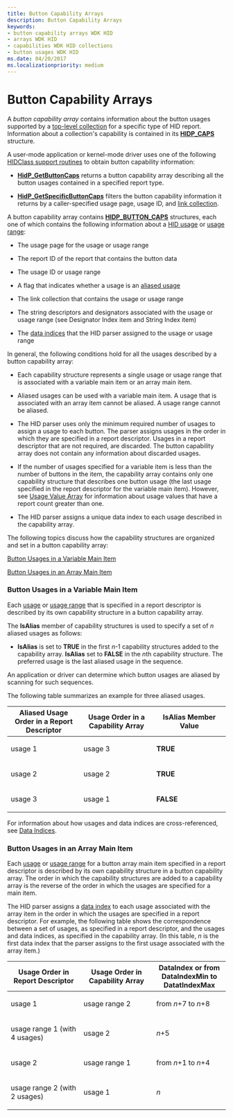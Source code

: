 ```yaml
---
title: Button Capability Arrays
description: Button Capability Arrays
keywords:
- button capability arrays WDK HID
- arrays WDK HID
- capabilities WDK HID collections
- button usages WDK HID
ms.date: 04/20/2017
ms.localizationpriority: medium
---
```


# Button Capability Arrays





A *button capability array* contains information about the button usages supported by a [top-level collection](top-level-collections.md) for a specific type of HID report. Information about a collection's capability is contained in its [**HIDP\_CAPS**](/windows-hardware/drivers/ddi/hidpi/ns-hidpi-_hidp_caps) structure.

A user-mode application or kernel-mode driver uses one of the following [HIDClass support routines](/windows-hardware/drivers/ddi/_hid) to obtain button capability information:

-   [**HidP\_GetButtonCaps**](/windows-hardware/drivers/ddi/hidpi/nf-hidpi-hidp_getbuttoncaps) returns a button capability array describing all the button usages contained in a specified report type.

-   [**HidP\_GetSpecificButtonCaps**](/windows-hardware/drivers/ddi/hidpi/nf-hidpi-hidp_getspecificbuttoncaps) filters the button capability information it returns by a caller-specified usage page, usage ID, and [link collection](link-collections.md).

A button capability array contains [**HIDP\_BUTTON\_CAPS**](/windows-hardware/drivers/ddi/hidpi/ns-hidpi-_hidp_button_caps) structures, each one of which contains the following information about a [HID usage](hid-usages.md) or [usage range](hid-usages.md#usage-range):

-   The usage page for the usage or usage range

-   The report ID of the report that contains the button data

-   The usage ID or usage range

-   A flag that indicates whether a usage is an [aliased usage](hid-usages.md#aliased-usages)

-   The link collection that contains the usage or usage range

-   The string descriptors and designators associated with the usage or usage range (see Designator Index item and String Index item)

-   The [data indices](data-indices.md) that the HID parser assigned to the usage or usage range

In general, the following conditions hold for all the usages described by a button capability array:

-   Each capability structure represents a single usage or usage range that is associated with a variable main item or an array main item.

-   Aliased usages can be used with a variable main item. A usage that is associated with an array item cannot be aliased. A usage range cannot be aliased.

-   The HID parser uses only the minimum required number of usages to assign a usage to each button. The parser assigns usages in the order in which they are specified in a report descriptor. Usages in a report descriptor that are not required, are discarded. The button capability array does not contain any information about discarded usages.

-   If the number of usages specified for a variable item is less than the number of buttons in the item, the capability array contains only one capability structure that describes one button usage (the last usage specified in the report descriptor for the variable main item). However, see [Usage Value Array](value-capability-arrays.md#usage-value-array) for information about usage values that have a report count greater than one.

-   The HID parser assigns a unique data index to each usage described in the capability array.

The following topics discuss how the capability structures are organized and set in a button capability array:

[Button Usages in a Variable Main Item](#button-usages-in-a-variable-main-item)

[Button Usages in an Array Main Item](#button-usages-in-an-array-main-item)

### <a href="" id="button-usages-in-a-variable-main-item"></a> Button Usages in a Variable Main Item

Each [usage](hid-usages.md) or [usage range](hid-usages.md#usage-range) that is specified in a report descriptor is described by its own capability structure in a button capability array.

The **IsAlias** member of capability structures is used to specify a set of *n* aliased usages as follows:

-   **IsAlias** is set to **TRUE** in the first *n*-1 capability structures added to the capability array. **IsAlias** set to **FALSE** in the *n*th capability structure. The preferred usage is the last aliased usage in the sequence.

An application or driver can determine which button usages are aliased by scanning for such sequences.

The following table summarizes an example for three aliased usages.

<table>
<colgroup>
<col width="33%" />
<col width="33%" />
<col width="33%" />
</colgroup>
<thead>
<tr class="header">
<th>Aliased Usage Order in a Report Descriptor</th>
<th>Usage Order in a Capability Array</th>
<th>IsAlias Member Value</th>
</tr>
</thead>
<tbody>
<tr class="odd">
<td><p>usage 1</p></td>
<td><p>usage 3</p></td>
<td><p><strong>TRUE</strong></p></td>
</tr>
<tr class="even">
<td><p>usage 2</p></td>
<td><p>usage 2</p></td>
<td><p><strong>TRUE</strong></p></td>
</tr>
<tr class="odd">
<td><p>usage 3</p></td>
<td><p>usage 1</p></td>
<td><p><strong>FALSE</strong></p></td>
</tr>
</tbody>
</table>

 

For information about how usages and data indices are cross-referenced, see [Data Indices](data-indices.md).

### <a href="" id="button-usages-in-an-array-main-item"></a> Button Usages in an Array Main Item

Each [usage](hid-usages.md) or [usage range](hid-usages.md#usage-range) for a button array main item specified in a report descriptor is described by its own capability structure in a button capability array. The order in which the capability structures are added to a capability array is the reverse of the order in which the usages are specified for a main item.

The HID parser assigns a [data index](data-indices.md) to each usage associated with the array item in the order in which the usages are specified in a report descriptor. For example, the following table shows the correspondence between a set of usages, as specified in a report descriptor, and the usages and data indices, as specified in the capability array. (In this table, *n* is the first data index that the parser assigns to the first usage associated with the array item.)

<table>
<colgroup>
<col width="33%" />
<col width="33%" />
<col width="33%" />
</colgroup>
<thead>
<tr class="header">
<th>Usage Order in Report Descriptor</th>
<th>Usage Order in Capability Array</th>
<th>DataIndex or from DataIndexMin to DatatIndexMax</th>
</tr>
</thead>
<tbody>
<tr class="odd">
<td><p>usage 1</p></td>
<td><p>usage range 2</p></td>
<td><p>from <em>n</em>+7 to <em>n</em>+8</p></td>
</tr>
<tr class="even">
<td><p>usage range 1 (with 4 usages)</p></td>
<td><p>usage 2</p></td>
<td><p><em>n</em>+5</p></td>
</tr>
<tr class="odd">
<td><p>usage 2</p></td>
<td><p>usage range 1</p></td>
<td><p>from <em>n</em>+1 to <em>n</em>+4</p></td>
</tr>
<tr class="even">
<td><p>usage range 2 (with 2 usages)</p></td>
<td><p>usage 1</p></td>
<td><p><em>n</em></p></td>
</tr>
</tbody>
</table>

 

 

